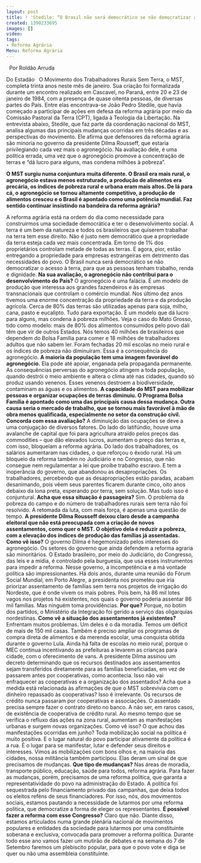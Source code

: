 ```yaml
---
layout: post
title: ! 'Stedile: “O Brasil não será democrático se não democratizar a terra”'
created: 1390233695
images: []
video: 
tags:
- Reforma Agrária
Menu: Reforma Agrária
---
```



 
Por Roldão Arruda

Do Estadão
 
O Movimento dos Trabalhadores Rurais Sem Terra, o MST, completa trinta anos neste mês de janeiro. Sua criação foi formalizada durante um encontro realizado em Cascavel, no Paraná, entre 20 e 23 de janeiro de 1984, com a presença de quase oitenta pessoas, de diversas partes do País.
Entre elas encontrava-se João Pedro Stedile, que havia começado a participar de ações em defesa da reforma agrária por meio da Comissão Pastoral da Terra (CPT), ligada à Teologia da Libertação.
Na entrevista abaixo, Stedile, que faz parte da coordenação nacional do MST, analisa algumas das principais mudanças ocorridas em três décadas e as perspectivas do movimento.
Ele afirma que defensores da reforma agrária são minoria no governo da presidente Dilma Rousseff, que estaria privilegiando cada vez mais o agronegócio. Na avaliação dele, é uma política errada, uma vez que o agronegócio promove a concentração de terras e “dá lucro para alguns, mas condena milhões à pobreza”.

**O MST surgiu numa conjuntura muita diferente. O Brasil era mais rural, o agronegócio estava menos estruturado, a produção de alimentos era precária, os índices de pobreza rural e urbana eram mais altos. De lá para cá, o agronegócio se tornou altamente competitivo, a produção de alimentos cresceu e o Brasil é apontado como uma potência mundial. Faz sentido continuar insistindo na bandeira da reforma agrária?**

A reforma agrária está na ordem do dia como necessidade para construirmos uma sociedade democrática e ter o desenvolvimento social.
A terra é um bem da natureza e todos os brasileiros que quiserem trabalhar na terra tem esse direito. Não é justo nem democrático que a propriedade da terra esteja cada vez mais concentrada. Em torno de 1% dos proprietários controlam metade de todas as terras.
E agora, pior, estão entregando a propriedade para empresas estrangeiras em detrimento das necessidades do povo. O Brasil nunca será democrático se não democratizar o acesso à terra, para que as pessoas tenham trabalho, renda e dignidade.
**Na sua avaliação, o agronegócio não contribui para o desenvolvimento do País?**
O agronegócio é uma falácia. É um modelo de produção que interessa aos grandes fazendeiros e às empresas transnacionais que controlam o comércio mundial. Nos último dez anos tivemos uma enorme concentração da propriedade da terra e da produção agrícola.
Cerca de 80% das terras são utilizadas apenas para soja, milho, cana, pasto e eucalipto. Tudo para exportação. É um modelo que dá lucro para alguns, mas condena à pobreza milhões. Veja o caso do Mato Grosso, tido como modelo: mais de 80% dos alimentos consumidos pelo povo dali têm que vir de outros Estados.
Nós temos 40 milhões de brasileiros que dependem do Bolsa Família para comer e 18 milhões de trabalhadores adultos que não sabem ler. Foram fechadas 20 mil escolas no meio rural e os índices de pobreza não diminuíram. Essa é a consequência do agronegócio.
**A maioria da população tem uma imagem favorável do agronegócio.**
Ela pode até apoiar, enganada pela propaganda permanente. As consequências perversas do agronegócio atingem a toda população, quando destrói o meio ambiente e altera o clima até nas cidades, quando só produz usando venenos. Esses venenos destroem a biodiversidade, contaminam as águas e os alimentos.
**A capacidade do MST para mobilizar pessoas e organizar ocupações de terras diminuiu. O Programa Bolsa Família é apontado como uma das principais causa dessa mudança. Outra causa seria o mercado de trabalho, que se tornou mais favorável à mão de obra menos qualificada, especialmente no setor da construção civil. Concorda com essa avaliação?**
A diminuição das ocupações se deve a uma conjugação de diversos fatores. Do lado do latifúndio, houve uma avalanche de capital que foi para agricultura atraído pelos preços das commodities – que dão elevados lucros, aumentam o preço das terras e, com isso, bloqueiam a reforma agrária.
Do lado dos trabalhadores, os salários aumentaram nas cidades, o que reforçou o êxodo rural. Há um bloqueio da reforma também no Judiciário e no Congresso, que não consegue nem regulamentar a lei que proíbe trabalho escravo. E tem a inoperância do governo, que abandonou as desapropriações.
Os trabalhadores, percebendo que as desapropriações estão paradas, acabam desanimando, pois vêem seus parentes ficarem durante cinco, oito anos debaixo da lona preta, esperando por terra, sem solução. Mas tudo isso é conjuntural.
**Acha que essa situação é passageira?**
Sim. O problema da pobreza do campo e do número de trabalhadores rurais sem terra não foi resolvido. A retomada da luta, com mais força, é apenas uma questão de tempo.
**A presidente Dilma Rousseff deixou claro desde a campanha eleitoral que não está preocupada com a criação de novos assentamentos, como quer o MST. O objetivo dela é reduzir a pobreza, com a elevação dos índices de produção das famílias já assentadas. Como vê isso?**
O governo Dilma é hegemonizado pelos interesses do agronegócio. Os setores do governo que ainda defendem a reforma agraria são minoritários.
O Estado brasileiro, por meio do Judiciário, do Congresso, das leis e a mídia, é controlado pela burguesia, que usa esses instrumentos para impedir a reforma. Nesse governo, a incompetência e a má vontade política são impressionantes.
Há dois anos, durante uma reunião do Fórum Social Mundial, em Porto Alegre, a presidenta nos prometeu que iria priorizar assentamento de famílias sem terra nos projetos de irrigação do Nordeste, que é onde vivem os mais pobres.
Pois bem, há 86 mil lotes vagos nos projetos há existentes, nos quais o governo poderia assentar 86 mil famílias. Mas ninguém toma providências.
**Por que?**
Porque, no botim dos partidos, o Ministério da Integração foi gerido a serviço das oligarquias nordestinas.
**Como vê a situação dos assentamentos já existentes?**
Enfrentam muitos problemas. Um deles é o da moradia. Temos um déficit de mais de 150 mil casas. Também é preciso ampliar os programas de compra direta de alimentos e da merenda escolar, uma conquista obtida durante o governo Lula.
Ainda há falta de escolas no meio rural, porque o MEC continua incentivando as prefeituras a levarem as crianças para cidade, com o oferecimento de vans.
A presidente Dilma assinou um decreto determinando que os recursos destinados aos assentamentos sejam transferidos diretamente para as famílias beneficiadas, em vez de passarem antes por cooperativas, como acontecia.
Isso não vai enfraquecer as cooperativas e a organização dos assentados? Acha que a medida está relacionada às afirmações de que o MST sobrevivia com o dinheiro repassado às cooperativas?
Isso é irrelevante. Os recursos de crédito nunca passaram por cooperativas e associações. O assentado precisa sempre fazer o contrato direto no banco. A não ser, em raros casos, de existência de cooperativa de crédito rural.
Ao mesmo tempo que se verifica o refluxo das ações na zona rural, aumentam as manifestações urbanas e surgem novas organizações. Como vê isso? O que achou das manifestações ocorridas em junho?
Toda mobilização social na política é muito positiva. E o lugar natural do povo participar ativamente da política é a rua. É o lugar para se manifestar, lutar e defender seus direitos e interesses. Vimos as mobilizações com bons olhos e, na maioria das cidades, nossa militância também participou. Elas deram um sinal de que precisamos de mudanças.
**Que tipo de mudanças?**
Nas áreas de moradia, transporte público, educação, saúde para todos, reforma agrária. Para fazer as mudanças, porém, precisamos de uma reforma política, que garanta a representatividade do povo na administração do Estado.
A política foi sequestrada pelo financiamento privado das campanhas, que deixa todos os eleitos reféns de seus financiadores. Por isso, nós, dos movimentos sociais, estamos pautando a necessidade de lutarmos por uma reforma politica, que democratize a forma de eleger os representantes.
**É possível fazer a reforma com esse Congresso?**
Claro que não. Diante disso, estamos articulados numa grande plenária nacional de movimentos populares e entidades da sociedade para lutarmos por uma constituinte soberana e exclusiva, convocada para promover a reforma política. Durante todo esse ano vamos fazer um mutirão de debates e na semana do 7 de Setembro faremos um plebiscito popular, para que o povo vote e diga se quer ou não uma assembleia constituinte.
